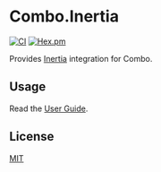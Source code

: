 # Combo.Inertia

[![CI](https://github.com/combo-lab/combo/actions/workflows/ci.yml/badge.svg)](https://github.com/combo-lab/combo/actions/workflows/ci.yml)
[![Hex.pm](https://img.shields.io/hexpm/v/combo.svg)](https://hex.pm/packages/combo)

Provides [Inertia](https://inertiajs.com/) integration for Combo.

## Usage

Read the [User Guide](./USER_GUIDE.md).

## License

[MIT](./LICENSE)
